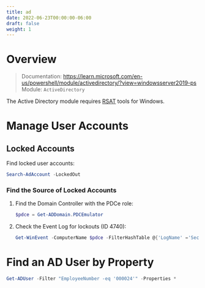 ```yaml
---
title: ad
date: 2022-06-23T00:00:00-06:00
draft: false
weight: 1
---
```


# Overview
> Documentation: https://learn.microsoft.com/en-us/powershell/module/activedirectory/?view=windowsserver2019-ps  
> Module: `ActiveDirectory`

The Active Directory module requires [RSAT](https://learn.microsoft.com/en-us/troubleshoot/windows-server/system-management-components/remote-server-administration-tools) tools for Windows.

# Manage User Accounts
## Locked Accounts
Find locked user accounts:
```powershell
Search-AdAccount -LockedOut
```

### Find the Source of Locked Accounts
1. Find the Domain Controller with the PDCe role:
    ```powershell
    $pdce = Get-ADDomain.PDCEmulator
    ```

2. Check the Event Log for lockouts (ID 4740):
    ```powershell
    Get-WinEvent -ComputerName $pdce -FilterHashTable @{'LogName' ='Security';'Id' = 4740}
    ```


# Find an AD User by Property
```powershell
Get-ADUser -Filter "EmployeeNumber -eq '000024'" -Properties *
```
